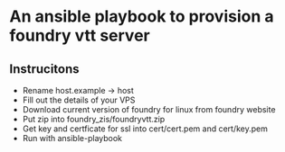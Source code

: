 # An ansible playbook to provision a foundry vtt server

## Instrucitons
* Rename host.example -> host
* Fill out the details of your VPS
* Download current version of foundry for linux from foundry website
* Put zip into foundry_zis/foundryvtt.zip
* Get key and certficate for ssl into cert/cert.pem and cert/key.pem
* Run with ansible-playbook